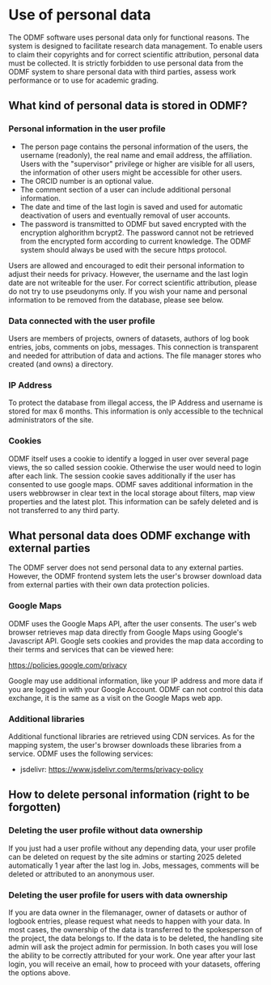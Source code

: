 # Use of personal data

The ODMF software uses personal data only for functional reasons. The system is designed to facilitate research 
data management. To enable users to claim their copyrights and for correct scientific attribution, personal data must 
be collected. It is strictly forbidden to use personal data from the ODMF system to share personal data with third parties,
assess work performance or to use for academic grading.

## What kind of personal data is stored in ODMF?

### Personal information in the user profile

- The person page contains the personal information of the users, the username (readonly), the real name and email 
  address, the affiliation. Users with the "supervisor" privilege or higher are visible for all users, the information
  of other users might be accessible for other users.
- The ORCID number is an optional value.
- The comment section of a user can include additional personal information.
- The date and time of the last login is saved and used for automatic deactivation of users and eventually removal of
  user accounts.
- The password is transmitted to ODMF but saved encrypted with the encryption alghorithm bcrypt2. The password cannot not be 
  retrieved from the encrypted form according to current knowledge. The ODMF system should always be used with the secure
  https protocol.

Users are allowed and encouraged to edit their personal information to adjust their needs for privacy. However, the username
and the last login date are not writeable for the user. For correct scientific attribution, please do not try to use 
pseudonyms only. If you wish your name and personal information to be removed from the database, please see below.

### Data connected with the user profile
Users are members of projects, owners of datasets, authors of log book entries, jobs, comments on jobs, messages. 
This connection is transparent and needed for attribution of data and actions. The file manager stores who created 
(and owns) a directory.

### IP Address
To protect the database from illegal access, the IP Address and username is stored for max 6 months. This information is only
accessible to the technical administrators of the site.

### Cookies
ODMF itself uses a cookie to identify a logged in user over several page views, the so called session cookie. Otherwise the user would need to login
after each link. The session cookie saves additionally if the user has consented to use google maps.
ODMF saves additional information in the users webbrowser in clear text in the local storage about filters, 
map view properties and the latest plot. This information can be safely deleted and is not transferred to any 
third party.

## What personal data does ODMF exchange with external parties
The ODMF server does not send personal data to any external parties. However, the ODMF frontend system lets the user's browser
download data from external parties with their own data protection policies. 

### Google Maps
ODMF uses the Google Maps API, after the user consents. The user's web browser retrieves map data directly from Google Maps using Google's Javascript
API. Google sets cookies and provides the map data according to their terms and services that can be viewed here:

https://policies.google.com/privacy

Google may use additional information, like your IP address and more data if you are logged in with your Google Account.
ODMF can not control this data exchange, it is the same as a visit on the Google Maps web app.

### Additional libraries

Additional functional libraries are retrieved using CDN services. As for the mapping system, the user's browser
downloads these libraries from a service. ODMF uses the following services:

 - jsdelivr: https://www.jsdelivr.com/terms/privacy-policy


## How to delete personal information (right to be forgotten)

### Deleting the user profile without data ownership 
If you just had a user profile without any depending data, your user profile can be deleted on request by the site
admins or starting 2025 deleted automatically 1 year after the last log in. Jobs, messages, comments will be deleted or attributed
to an anonymous user.

### Deleting the user profile for users with data ownership
If you are data owner in the filemanager, owner of datasets or author of logbook entries, please request what needs to happen
with your data. In most cases, the ownership of the data is transferred to the spokesperson of the project, the data belongs to.
If the data is to be deleted, the handling site admin will ask the project admin for permission. In both cases you will lose the
ability to be correctly attributed for your work. One year after your last login, you will receive an email, how to proceed
with your datasets, offering the options above.
